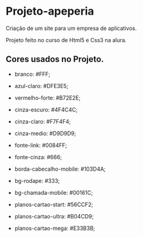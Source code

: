 # Projeto-apeperia

Criação de um site para um empresa de aplicativos. 

Projeto feito no curso de Html5 e Css3 na alura.

## Cores usados no Projeto. 

+ branco: #FFF;
+ azul-claro: #DFE3E5;
+ vermelho-forte: #B72E2E;
+ cinza-escuro: #4F4C4C;
+ cinza-claro: #F7F4F4;
+ cinza-medio: #D9D9D9;
    
+ fonte-link: #0084FF;
+ fonte-cinza: #666;
+ borda-cabecalho-mobile: #103D4A;
+ bg-rodape: #333;
+ bg-chamada-mobile: #00161C;
 
+ planos-cartao-start: #56CCF2;
+ planos-cartao-ultra: #B04CD9;
+ planos-cartao-mega: #E33B3B;
 
